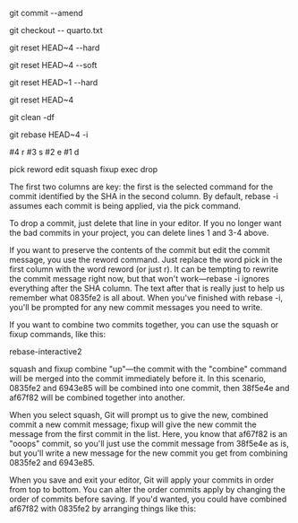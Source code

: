 git commit --amend

git checkout -- quarto.txt

git reset HEAD~4 --hard

git reset HEAD~4 --soft

git reset HEAD~1 --hard

git reset HEAD~4

git clean -df

git rebase HEAD~4 -i

#4 r 
#3 s
#2 e
#1 d

pick
reword
edit
squash
fixup
exec
drop

The first two columns are key: the first is the selected command for the commit identified by the SHA in the second column. By default, rebase -i assumes each commit is being applied, via the pick command.

To drop a commit, just delete that line in your editor. If you no longer want the bad commits in your project, you can delete lines 1 and 3-4 above.

If you want to preserve the contents of the commit but edit the commit message, you use the reword command. Just replace the word pick in the first column with the word reword (or just r). It can be tempting to rewrite the commit message right now, but that won't work—rebase -i ignores everything after the SHA column. The text after that is really just to help us remember what 0835fe2 is all about. When you've finished with rebase -i, you'll be prompted for any new commit messages you need to write.

If you want to combine two commits together, you can use the squash or fixup commands, like this:

rebase-interactive2

squash and fixup combine "up"—the commit with the "combine" command will be merged into the commit immediately before it. In this scenario, 0835fe2 and 6943e85 will be combined into one commit, then 38f5e4e and af67f82 will be combined together into another.

When you select squash, Git will prompt us to give the new, combined commit a new commit message; fixup will give the new commit the message from the first commit in the list. Here, you know that af67f82 is an "ooops" commit, so you'll just use the commit message from 38f5e4e as is, but you'll write a new message for the new commit you get from combining 0835fe2 and 6943e85.

When you save and exit your editor, Git will apply your commits in order from top to bottom. You can alter the order commits apply by changing the order of commits before saving. If you'd wanted, you could have combined af67f82 with 0835fe2 by arranging things like this:



